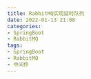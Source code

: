 ```yaml
---
title: RabbitMQ实现延时队列
date: 2022-01-13 21:08
categories:
- SpringBoot
- RabbitMQ
tags:
- SpringBoot
- RabbitMQ
- 中间件
---
```



<!-- more -->
